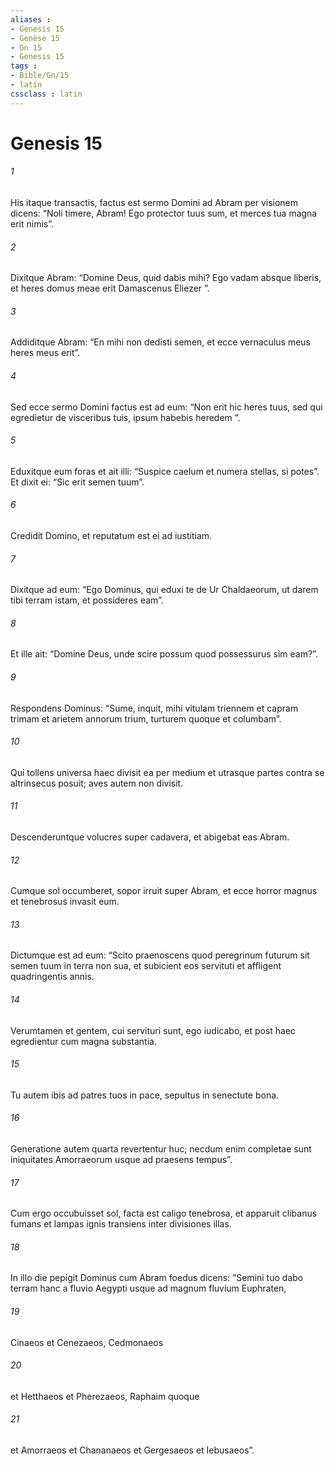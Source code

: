 ```yaml
---
aliases : 
- Genesis 15
- Genèse 15
- Gn 15
- Genesis 15
tags : 
- Bible/Gn/15
- latin
cssclass : latin
---
```


# Genesis 15

###### 1
His itaque transactis, factus est sermo Domini ad Abram per visionem dicens: “Noli timere, Abram! Ego protector tuus sum, et merces tua magna erit nimis”. 
###### 2
Dixitque Abram: “Domine Deus, quid dabis mihi? Ego vadam absque liberis, et heres domus meae erit Damascenus Eliezer ”. 
###### 3
Addiditque Abram: “En mihi non dedisti semen, et ecce vernaculus meus heres meus erit”. 
###### 4
Sed ecce sermo Domini factus est ad eum: “Non erit hic heres tuus, sed qui egredietur de visceribus tuis, ipsum habebis heredem ”. 
###### 5
Eduxitque eum foras et ait illi: “Suspice caelum et numera stellas, si potes”. Et dixit ei: “Sic erit semen tuum”. 
###### 6
Credidit Domino, et reputatum est ei ad iustitiam.
###### 7
Dixitque ad eum: “Ego Dominus, qui eduxi te de Ur Chaldaeorum, ut darem tibi terram istam, et possideres eam”. 
###### 8
Et ille ait: “Domine Deus, unde scire possum quod possessurus sim eam?”. 
###### 9
Respondens Dominus: “Sume, inquit, mihi vitulam triennem et capram trimam et arietem annorum trium, turturem quoque et columbam”. 
###### 10
Qui tollens universa haec divisit ea per medium et utrasque partes contra se altrinsecus posuit; aves autem non divisit. 
###### 11
Descenderuntque volucres super cadavera, et abigebat eas Abram.
###### 12
Cumque sol occumberet, sopor irruit super Abram, et ecce horror magnus et tenebrosus invasit eum. 
###### 13
Dictumque est ad eum: “Scito praenoscens quod peregrinum futurum sit semen tuum in terra non sua, et subicient eos servituti et affligent quadringentis annis. 
###### 14
Verumtamen et gentem, cui servituri sunt, ego iudicabo, et post haec egredientur cum magna substantia. 
###### 15
Tu autem ibis ad patres tuos in pace, sepultus in senectute bona. 
###### 16
Generatione autem quarta revertentur huc; necdum enim completae sunt iniquitates Amorraeorum usque ad praesens tempus”.
###### 17
Cum ergo occubuisset sol, facta est caligo tenebrosa, et apparuit clibanus fumans et lampas ignis transiens inter divisiones illas.
###### 18
In illo die pepigit Dominus cum Abram foedus dicens: “Semini tuo dabo terram hanc a fluvio Aegypti usque ad magnum fluvium Euphraten, 
###### 19
Cinaeos et Cenezaeos, Cedmonaeos 
###### 20
et Hetthaeos et Pherezaeos, Raphaim quoque 
###### 21
et Amorraeos et Chananaeos et Gergesaeos et Iebusaeos”.
